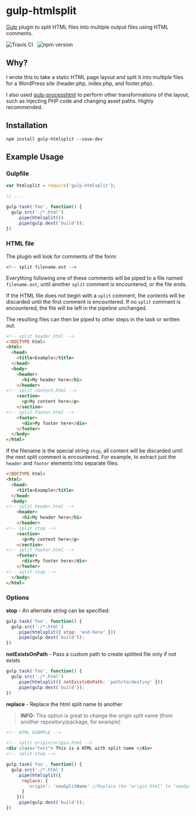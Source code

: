 # gulp-htmlsplit

[Gulp](http://gulpjs.com/) plugin to split HTML files into multiple output files using HTML comments.

![Travis CI](http://img.shields.io/travis/tonygambone/gulp-htmlsplit.svg)
&nbsp;
![npm version](http://img.shields.io/npm/v/gulp-htmlsplit.svg)

## Why?

I wrote this to take a static HTML page layout and split it into multiple files
for a WordPress site (header.php, index.php, and footer.php).

I also used [gulp-processhtml](https://github.com/Wildhoney/gulp-processhtml) to
perform other transformations of the layout, such as injecting PHP code and
changing asset paths. Highly recommended.

## Installation

`npm install gulp-htmlsplit --save-dev`

## Example Usage

### Gulpfile

```js
var htmlsplit = require('gulp-htmlsplit');

// ...

gulp.task('foo', function() {
  gulp.src('./*.html')
    .pipe(htmlsplit())
    .pipe(gulp.dest('build'));
})
```

### HTML file

The plugin will look for comments of the form:

`<!-- split filename.ext -->`

Everything following one of these comments will be piped to a file named `filename.ext`,
until another `split` comment is encountered, or the file ends.

If the HTML file does not begin with a `split` comment, the contents will be discarded
until the first comment is encountered.  If no `split` comment is encountered,
the file will be left in the pipeline unchanged.

The resulting files can then be piped to other steps in the task or written out.

```html
<!-- split header.html -->
<!DOCTYPE html>
<html>
  <head>
    <title>Example</title>
  </head>
  <body>
    <header>
      <h1>My header here</h1>
    </header>
<!-- split content.html -->
    <section>
      <p>My content here</p>
    </section>
<!-- split footer.html -->
    <footer>
      <div>My footer here</div>
    </footer>
  </body>
</html>
```

If the filename is the special string `stop`, all content will be discarded until
the next split comment is encountered.  For example, to extract just the `header`
and `footer` elements into separate files:

```html
<!DOCTYPE html>
<html>
  <head>
    <title>Example</title>
  </head>
  <body>
<!-- split header.html -->
    <header>
      <h1>My header here</h1>
    </header>
<!-- split stop -->
    <section>
      <p>My content here</p>
    </section>
<!-- split footer.html -->
    <footer>
      <div>My footer here</div>
    </footer>
<!-- split stop -->
  </body>
</html>
```

### Options

**stop** -  An alternate string can be specified:

```js
gulp.task('foo', function() {
  gulp.src('./*.html')
    .pipe(htmlsplit({ stop: 'end-here' }))
    .pipe(gulp.dest('build'));
})
```

**notExistsOnPath** - Pass a custom path to create splitted file only if not exists

```js
gulp.task('foo', function() {
  gulp.src('./*.html')
    .pipe(htmlsplit({ notExistsOnPath: 'path/to/destiny' }))
    .pipe(gulp.dest('build'));
})
```

**replace** - Replace the html split name to another

> **INFO:** This option is great to change the origin split name (from another repository/package, for example)

```html
<!-- HTML EXAMPLE -->

<!-- split origin/origin.html -->
<div class="test"> This is a HTML with split name </div>
<!-- split stop -->
```

```js
gulp.task('foo', function() {
  gulp.src('./*.html')
    .pipe(htmlsplit({ 
      replace: {
        'origin': 'newSplitName' //Replace the "origin.html" to "newSplitName" 
      }
    }))
    .pipe(gulp.dest('build'));
})
```
